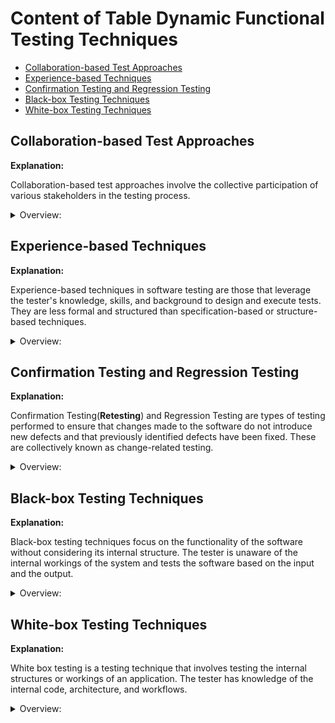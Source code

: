 <!-- markdownlint-disable MD033 -->

# Content of Table Dynamic Functional Testing Techniques

- [Collaboration-based Test Approaches](#collaboration-based-test-approaches)
- [Experience-based Techniques](#experience-based-techniques)
- [Confirmation Testing and Regression Testing](#confirmation-testing-and-regression-testing)
- [Black-box Testing Techniques](#black-box-testing-techniques)
- [White-box Testing Techniques](#white-box-testing-techniques)

## Collaboration-based Test Approaches

**Explanation:**

Collaboration-based test approaches involve the collective participation of various stakeholders in the testing process.

<details>
  <summary>Overview:</summary>

1. **Collaborative User Story Writing:** Collaborative User Story Writing involves the team working together to write user stories, which are descriptions of a software feature from an end-user perspective.

    <details>
       <summary>Overview:</summary>

    - **Collaboration:** The process involves all relevant business representatives, product owner (PO), including developers, testers, and users.

    - **User Stories:** A User Story is written from the perspective of a user who wants to derive value from the product. It should focus on the user's desired outcomes and be embedded in the context where the user seeks value from the product.

    - **3 C Concept:**
      - **Card:** Represents the user story, can be physical (sticky note) or digital.
      - **Conversation:** Details how the software will be used and the expectations from the business.
      - **Confirmation:** Clear acceptance criteria that define when the story is complete.

    - **End-user Perspective:** User stories are written from the perspective of the end user, focusing on their needs and experiences.

    - **Acceptance Criteria:** Each user story includes acceptance criteria, which define the boundaries of a user story and are used to confirm when a story is completed and working as intended.

    - **Iteration Planning:** User stories are often used in agile development methodologies during iteration planning or sprint planning meetings.

    </details>

    <details>
       <summary>Syntax:</summary>

    A user story is typically written in the format: **"As a [type of user], I want [an action] so that [benefit/a value]"**.

    ```text
    WHO: As a [user type]
    WHAT: I want [action to perform]
    WHY: So that [the desired outcome]
    ```

    </details>

    <details>
       <summary>Examples:</summary>

    *User Story 1:*

    ```text
    User Story:

    "As a Online Shopper, I want to read reviews of a product before making the decision so that I  can reduce the uncertainty."
    ```

    *User Story 2:*

    ```text
    User Story:

    As a User,

    I want to drag and drop tasks within a list

    So that I can reorder them quicly and easily
    ```

    </details>

2. **User Acceptance Testing (UAT):** User Acceptance Testing (UAT) is the final phase in the testing process before the software is released for use. The aim of UAT is to validate the software against business requirements. It is typically conducted by the end-users or clients of the software.

    <details>
       <summary>Overview:</summary>

    - **End-user Involvement:** The testing is typically conducted by the end-users or clients, not by the developers or testers.

    - **Business Requirements:** The focus of UAT is to validate that the software meets the business requirements and not just the technical specifications.

    - **Final Phase:** UAT is usually the last phase of testing, conducted after unit, integration, and system testing.

    - **Acceptance Criteria:** The software is tested against predefined acceptance criteria to determine if it is ready for delivery. These criteria are essential for ensuring the software meets the end users' needs and requirements. There are two common formats for writing acceptance criteria: the Given-When-Then (Behavior-Driven Development - BDD) format and the Checklist format.

    </details>

    <details>
       <summary>Examples:</summary>

    - **Scenario-Oriented: Given-When-Then (BDD) Format Example:**

      1. Given some initial context (the state of the system),
      2. When an event occurs (an action is carried out),
      3. Then ensure some outcomes.

      ```text
      Acceptance Criteria:

      - Given I have a product in my shopping cart,
        When I click on 'Checkout' and complete the payment process,
        Then I should receive an order confirmation.
      ```

    - **Rule-Oriented: Checklist Format Example:**

      ```text
      Acceptance Criteria:

      -  Navigate from the homepage to the registration page.
      -  View a form on the registration page requesting name, email address, and password.
      ```

    </details>

3. **Alpha and Beta Testing:** Alpha and Beta Testing are stages of software testing that are conducted to ensure the quality of the product before it is released to the end-users. Alpha testing is performed internally within the organization by a specialized testing team. Beta testing, on the other hand, is performed by a limited number of end-users who are not part of the organization.
  
</details>

## Experience-based Techniques

**Explanation:**

Experience-based techniques in software testing are those that leverage the tester's knowledge, skills, and background to design and execute tests. They are less formal and structured than specification-based or structure-based techniques.

<details>
  <summary>Overview:</summary>

1. **Error Guessing:** Error Guessing is a software testing technique where the tester applies their experience and intuition to guess the problematic areas of the application. This technique is based on the tester's ability to find bugs or defects based on their past experiences and knowledge.

    <details>
       <summary>Overview:</summary>

    - **Experience-Based Testing:** Relies on the tester's past experience with similar products, domain knowledge, and understanding of typical defects.

    - **Intuition and Skills:** No formal approaches; it is completely dependent on the tester's judgment.

    - **Fault Attack:** The systematic approach of conducting error guessing is called fault attack. The tester knows what type of defect they are looking for and targets those specific areas.

    - **Win-Win Situation:** Whether defects are found or not, error guessing adds value by increasing confidence in the system.

    </details>

2. **Exploratory Testing:** Is a type of software testing where test design and test execution happen simultaneously without explicitly planning the detailed test cases in advance. The tester actively controls the design of the tests as they are performed and uses information gained while testing to design new and better tests.

    <details>
       <summary>Overview:</summary>

    - **Simultaneous Design and Execution:** The tester explores the requirements and system behavior to gain a better understanding and identify potential defects.

    - **Charters:** A charter is a mission or goal for the exploratory testing session. It provides direction and scope for the testing activities, including the target of the test, the duration of the test session, the type of testing or the test ideas to be explored, and the expected outcome or output.

      ![alt text](./assets/images/charter.png)

    - **Time-boxed Sessions:** Exploratory testing is often conducted in time-boxed sessions, typically ranging from 60 to 120 minutes.

    - **High-Level Documentation:** Test charters are used to document the steps followed, the discoveries made, and the overall findings of each test session.

    </details>
  
3. **Checklist-Based Testing:** Is a testing technique where testers use a predefined checklist to guide their testing process. The checklist includes important features, functionalities, and criteria that need to be verified. This approach ensures that all necessary areas of the application are covered without the need for detailed test cases.

    <details>
       <summary>Scenarios:</summary>

    1. **General Layout:**
        - Verify that the layout adjusts correctly on different screen sizes (mobile, tablet, desktop).
        - Check that elements are not overlapping or misaligned.

    2. **Navigation:**
        - Ensure that the navigation menu is accessible and functional on all screen sizes.
        - Verify that the hamburger menu appears and works correctly on smaller screens.

    3. **Images and Media:**
        - Check that images resize appropriately and maintain aspect ratio.
        - Verify that videos and other media elements are responsive and playable on all devices.

    4. **Text and Fonts:**
        - Ensure that text is readable and does not overflow or get cut off.
        - Verify that font sizes adjust appropriately for different screen sizes.

    5. **Forms and Inputs:**
        - Check that form elements (input fields, buttons) are usable and accessible on all devices.
        - Verify that touch targets are appropriately sized for mobile devices.

    6. **Performance:**
        - Ensure that the page load time is acceptable on different devices and screen sizes.
        - Verify that there are no performance issues or lags when resizing the browser window.

    7. **Browser Compatibility:**
        - Ensure that the responsive design works correctly across different browsers (Chrome, Firefox, Safari, Edge).
        - Verify that there are no browser-specific issues affecting responsiveness.

    </details>

    <details>
       <summary>Overview:</summary>

    - **Guided Testing:** The checklist serves as a guide for the tester during the testing process. It helps to ensure that all necessary areas of the application are covered.

    - **Functional and Non-Functional Testing:** Checklists can support various test types, including functional and non-functional testing.

    - **Efficiency:** Checklists allow testers to quickly verify multiple aspects without the need for detailed documentation. They are particularly useful for high-level verification tasks.

    - **Flexibility:** Checklists can be easily updated and adapted to include new features or design elements, ensuring comprehensive coverage.

    - **Documentation:** While checklists provide high-level guidance, it is important to document the results of checklist-based testing, including any issues identified and actions taken. This helps in tracking progress and identifying areas for improvement.

    - **Inclusion in Test Summary Report:** The findings from checklist-based testing should be included in the Test Summary Report. This ensures that stakeholders are aware of the overall testing outcomes and any issues that need to be addressed.

    </details>

    <details>
       <summary>Examples:</summary>

    | Description                                                                   | Status  |
    |-------------------------------------------------------------------------------|---------|
    | Verify that the layout adjusts correctly on different screen sizes.           |         |
    | Check that elements are not overlapping or misaligned.                        |         |
    | Ensure that the navigation menu is accessible and functional on all screens.  |         |
    | Verify that the hamburger menu appears and works correctly on smaller screens.|         |
    | Check that images resize appropriately and maintain aspect ratio.             |         |
    | Verify that videos and other media elements are responsive and playable.      |         |

    - **Completion Status:** Completed 95% of the checklist items. The remaining 5% were not completed due to time constraints and will be prioritized in the next sprint.

    - **Defects Identified:** Identified 2 critical defects related to user authentication. These defects have been logged and are being addressed by the development team.

    - **Coverage:** The checklist covered key functionalities such as user authentication, data validation, and UI responsiveness. All covered areas were verified to be functioning as expected, except for the identified defects.

    </details>

4. **Smoke and Sanity Testing:** Smoke testing is done to make sure software functionalities are working for a new build, while Sanity testing is done during the release phase to check for the main functionalities of the application without going deeper.

</details>

## Confirmation Testing and Regression Testing

**Explanation:**

Confirmation Testing(**Retesting**) and Regression Testing are types of testing performed to ensure that changes made to the software do not introduce new defects and that previously identified defects have been fixed. These are collectively known as change-related testing.

<details>
  <summary>Overview:</summary>

1. **Confirmation Testing (Retesting):**
    - Confirmation testing is conducted to verify that a previously reported defect has been fixed.
    - The tester reruns the same test cases that initially identified the defect to confirm that the issue has been resolved.

2. **Regression Testing:**
    - Regression testing ensures that recent changes, such as defect fixes or new features, have not adversely affected the existing functionality of the software.
    - It involves re-running previously executed test cases to verify that the software still performs as expected.
    - Regression testing is applicable not only when defects are fixed but also when updates, upgrades, or migrations occur.

</details>

## Black-box Testing Techniques

**Explanation:**

Black-box testing techniques focus on the functionality of the software without considering its internal structure. The tester is unaware of the internal workings of the system and tests the software based on the input and the output.

<details>
  <summary>Overview:</summary>

1. **Equivalence Partitioning:** Equivalence Partitioning is a software testing technique that divides the input data of a software unit into partitions of equivalent data from which test cases can be derived.

    <details>
       <summary>Scenarios:</summary>

    - **Input Validation:**
        - **Scenario:** Validating user input in registration forms, login forms, or any data entry forms.
        - **Example:** Ensuring that a username is between 5 to 10 characters, a password meets complexity requirements, and an age is within a valid range.
  
    </details>

    <details>
       <summary>Overview:</summary>

    - **Partitioning:** Dividing input data into different **Equivalence Classes**. Each equivalence class represents a set of input values that are treated the same by the software, meaning that one test case can be used to test the entire class.
    - **Equivalence Classes:** Each class represents a set of inputs that are expected to be treated the same by the system.
    - **Representative Values:** Selecting representative values from each partition for testing.
    - **Reduction of Test Cases:** Minimize the number of test cases by selecting representative values from each equivalence partition, ensuring comprehensive coverage with fewer tests. This approach eliminates the need for detailed step-by-step scenarios, as each equivalence class effectively acts as a scenario. Additionally, it removes the necessity for detailed steps to reproduce.
    - **Objective:** The objective is to achieve 100% equivalence partition coverage by testing each input condition at least once.
    - **Application:** This technique is applied when detailed requirements are available. If detailed requirements are not available, experience-based test techniques may be used instead.
    - **Multiple Inputs:** When dealing with multiple inputs, we need to combine them in a way that ensures all conditions are covered with the minimum number of test cases.
    - **In some scenarios:** Traditional test case tables might still be necessary, especially when preparing for automation testing that involves navigating through multiple pages or completing specific actions. While Equivalence Partitioning can handle input-based scenarios efficiently, when automating workflows that require multiple steps, such as navigating through pages, clicking buttons, or following a sequence of actions, detailed steps to reproduce are necessary.

    </details>

    <details>
       <summary>Examples:</summary>

    **Example 1 Equivalence Class, Test Input, Expected Outcome, PASS/FAIL:**

    | Test Case ID    | Equivalence Class      | Test Input  | Expected Outcome                       | PASS/FAIL |
    |-----------------|------------------------|-------------|----------------------------------------|-----------|
    | TCID-001        | Age less than 13       | 10          | Registration rejected, error message   |           |
    | TCID-002        | Age between 13 and 100 | 30          | Registration accepted                  |           |
    | TCID-003        | Age greater than 100   | 110         | Registration rejected, error message   |           |

    **Example 2 Equivalence Class Description, Valid/Invalid, Expected Outcome:**

    | Test Case ID    | Equivalence Class Description            | Valid/Invalid | Expected Outcome                       |PASS/FAIL  |
    |-----------------|------------------------------------------|---------------|----------------------------------------|-----------|
    | TCID-001        | String length between 5 to 10 characters | Valid         | Username accepted                      |           |
    | TCID-002        | String length less than 5 characters     | Invalid       | Username rejected, error message       |           |
    | TCID-003        | String length more than 10 characters    | Invalid       | Username rejected, error message       |           |  
    | TCID-004        | Starts with a letter                     | Valid         | Username accepted                      |           |
    | TCID-005        | Does not start with a letter             | Invalid       | Username rejected, error message       |           |
    | TCID-006        | Non-string input                         | Invalid       | Username rejected, error message       |           |

    **Example 3 Multiple Input Parameters, Equivalence Class Description, Valid/Invalid, Expected Outcome:**

    | Test Case ID    | Username Input | Age Input | Password Input | Equivalence Class Description            | Valid/Invalid | Expected Outcome                       |PASS/FAIL  |
    |-----------------|----------------|-----------|----------------|------------------------------------------|---------------|----------------------------------------|-----------|
    | TCID-010        | user123        | 25        | Passw0rd       | Valid username, valid age, valid password| Valid         | Login successful                       |           |

    </details>

2. **Boundary Value Analysis:** Boundary Value Analysis (BVA) is a software testing technique focused on identifying errors that occur at the boundaries of input domains rather than those in the middle. Since many defects often manifest at the edges of input ranges, BVA emphasizes testing values at and around these boundaries to ensure robust system behavior.

    <details>
       <summary>Scenarios:</summary>

    - **Input Range Validation:**

      - **Scenario:** Validating numerical input ranges in forms, configuration settings, or any system that requires numerical limits.
      - **Example:** Ensuring that an age is between 18 and 60, a temperature setting is between 15°C and 30°C, and a file upload size is between 1MB and 10MB.

    - **Date Range Validation:**

      - **Scenario:** Validating date ranges in booking systems, scheduling applications, or any system that requires date inputs.
      - **Example:** Ensuring that a booking date is within the allowed range, a subscription start and end date are valid, and a project deadline is within the acceptable timeframe.

    - **Financial Transactions:**

      - **Scenario:** Validating system that handles financial transactions.
      - **Example:** Ensuring that a transaction amount is within the allowed limits, a discount percentage is within the valid range, and a loan amount is between the minimum and maximum allowed values.

    </details>

    <details>
       <summary>Overview:</summary>

    - **Boundary Values:** Many errors tend to occur at the edges of input ranges.

    - **Edge Values:** Edge values refer to inputs just inside and just outside the boundary values.

    - **Valid and Invalid Partitions:** The input domain is divided into partitions of valid and invalid inputs. Testing is performed on both.
      - **Valid Partition:** Contains input values that are within the acceptable range of the system.
      - **Invalid Partition:** Contains input values that fall outside the acceptable range.

    - **Objective**: The main objective is to test the boundaries to ensure that the system handles boundary values correctly.

    - **Application**: This technique is applied when detailed requirements specify the boundaries of input ranges.

    - **2-Value BVA (Two-Point Boundary Value Analysis):** In 2-value BVA, testing focuses on the exact boundary points. Each boundary is tested with two values: one at the lower boundary and one at the upper boundary. This approach provides basic coverage by verifying that the system correctly handles the minimum and maximum allowable inputs. Specifically, it tests two values on each boundary: one inside the boundary and one outside the boundary.

        ![2BVA](./assets/images/2BVA.png)

    - **3-Value BVA (Three-Point Boundary Value Analysis):** In 3-value BVA, testing extends to include values just below, exactly at, and just above each boundary. Each boundary is tested with three values, ensuring that edge cases are handled properly and off-by-one errors are caught. Specifically, it tests three values on each boundary: one inside the boundary, one on the boundary, and one outside the boundary.

        ![3BVA](./assets/images/3BVA.png)

    - **Reduced Number of Test Cases:** By focusing on boundary values, the number of test cases is reduced compared to traditional methods, making it easier to maintain.

    </details>

    <details>
       <summary>Examples:</summary>

    **Example 1 Age Validation:**

    | Test Case ID  | Boundary Type             | Value | Valid/Invalid | PASS/FAIL |
    |---------------|---------------------------|-------|---------------|-----------|
    | TC001         | Lower Boundary            | 18    | Valid         |           |
    | TC002         | Upper Boundary            | 60    | Valid         |           |
    | TC003         | Just Below Lower Boundary | 17    | Invalid       |           |
    | TC004         | Just Above Lower Boundary | 19    | Valid         |           |
    | TC005         | Just Below Upper Boundary | 59    | Valid         |           |
    | TC006         | Just Above Upper Boundary | 61    | Invalid       |           |

    </details>

3. **Decision Table Testing:** Decision Table Testing is a software testing technique used to test system behavior based on different combinations of inputs and their corresponding outputs.

    <details>
       <summary>Scenarios:</summary>

    - **Multiple criteria:**

      - **Scenario:** Validating system behavior based on various input conditions and their combinations.
      - **Example:** Ensuring that a system correctly processes user input based on different combinations of conditions such as user role, authentication status, and resource access level.

    </details>

    <details>
       <summary>Overview:</summary>

    - **Decision Table:** A tabular representation that maps conditions to actions, showing all possible combinations of inputs and their corresponding outputs.
    - **Notation:** refers to the symbols and conventions used to represent conditions and actions
      - **domain-specific notation:** refers to the use of terms and symbols that are specific to a particular domain or industry.
      - **Boolean Notation:** Boolean notation uses binary values (True/False or T/F) to represent conditions and actions. This type of notation is straightforward and commonly used in decision tables and logical expressions.
    - **Conditions:** The different input variables or conditions that affect the system's behavior.
      - **T:** True, the condition is satisfied.
      - **F:** False, the condition is not satisfied.
      - **–:** Value of the condition is irrelevant for the action outcome. This means that regardless of whether the condition is true or false, it does not affect the resulting action. This can be used to show that certain combinations of conditions are not possible or not needed during testing.
    - **N/A:**  Means that the condition or action is not relevant or cannot be applied in a specific context.
    - **Actions:** The possible outcomes or actions that result from the combinations of conditions.
      - **X:** The action should occur.
      - **Blank:** The action should not occur.

    - **Steps to Apply Decision Table Testing:**

      - **Identify Conditions and Actions:** Determine the conditions and actions based on the requirements.
      - **Create the Table:** List all possible combinations of conditions and their corresponding actions.
      - **Derive Test Cases:** Use the table to derive test cases that cover all combinations.

    | Test Case ID | Condition 1 | Condition 2 | Condition 3 | Action 1 | Action 2 |
    |--------------|-------------|-------------|-------------|----------|----------|
    | TC001        | T           | F           | T           | X        |          |
    | TC002        | F           | T           | F           |          | X        |
    | TC003        | –           | T           | F           | X        |          |
    | TC004        | T           | –           | T           |          | X        |
    | TC005        | N/A         | F           | T           |          |          |
    | TC006        | T           | T           | F           | X        |          |

    - **Benefits:**

      - **Comprehensive Coverage:** Ensures that all possible combinations of conditions are tested.
      - **Clear Documentation:** Provides a clear and concise representation of business rules and decision logic.

    - **Challenges:**

      - **Complexity:** Creating decision tables for systems with many conditions can be complex and time-consuming.
      - **Detailed Requirements:** Requires detailed and precise requirements to create accurate decision tables.

    </details>

    <details>
       <summary>Examples:</summary>

    **Example 1 Loan Approval System:**

    | Test Case ID | Credit Score | Income Level | Employment Status | Loan Amount | Expected Result |
    |--------------|--------------|--------------|-------------------|-------------|-----------------|
    | TC001        | High         | High         | Employed          | Low         | Loan Approved   |
    | TC002        | Low          | High         | Employed          | Low         | Loan Denied     |
    | TC003        | High         | Low          | Employed          | High        | Loan Denied     |
    | TC004        | High         | High         | Unemployed        | Low         | Loan Denied     |
    | TC005        | High         | High         | Employed          | High        | Loan Approved   |
    | TC006        | Low          | Low          | Unemployed        | High        | Loan Denied     |

    **Example 2 N/A:**

    | Test Case ID | Condition 1 (User Authenticated) | Condition 2 (Admin Privileges) | Condition 3 (Resource Available) | Action 1 (Grant Access) | Action 2 (Deny Access) |
    |--------------|----------------------------------|--------------------------------|----------------------------------|-------------------------|------------------------|
    | TC001        | T                                | F                              | T                                | X                       |                        |
    | TC002        | F                                | T                              | F                                |                         | X                      |
    | TC003        | –                                | T                              | F                                | X                       |                        |
    | TC004        | T                                | –                              | T                                |                         | X                      |
    | TC005        | N/A                              | F                              | T                                |                         |                        |
    | TC006        | T                                | T                              | F                                | X                       |                        |

    - In **TC005**, "N/A" for Condition 1 means that the user's authentication status does not matter for this particular test case. This could be used to test scenarios where the system's behavior is independent of whether the user is authenticated or not.

    **Example 4 Payment Processing System:**

    | Test Case ID | Condition 1 (Card Valid) | Condition 2 (Sufficient Funds) | Condition 3 (Payment Gateway Available) | Action 1 (Process Payment) | Action 2 (Show Error) |
    |--------------|--------------------------|--------------------------------|-----------------------------------------|----------------------------|-----------------------|
    | TC001        | T                        | T                              | T                                       | X                          |                       |
    | TC002        | F                        | T                              | T                                       |                            | X                     |
    | TC003        | T                        | F                              | T                                       |                            | X                     |
    | TC004        | T                        | T                              | F                                       |                            | X                     |
    | TC005        | F                        | F                              | T                                       |                            | X                     |
    | TC006        | T                        | F                              | F                                       |                            | X                     |

    </details>

4. **State Transition Testing:** State Transition Testing is a software testing technique used to test the behavior of an application under test (AUT) for different input conditions in a sequence. It is particularly useful for systems where the system's current state is dependent on a sequence of past events or inputs.

    <details>
      <summary>Scenarios:</summary>

    - **Different input conditions in a sequence**

      - **Scenario:** Testing an online booking system for flight reservations.
      - **Example:** System correctly processes a sequence of inputs such as selecting a departure city, selecting a destination city, choosing travel dates, selecting a flight, and entering passenger details.

    - **Interactive Applications:**

      - **Scenario:** Testing a role-playing game (RPG) where the player's state changes based on actions such as moving, attacking, or using items.
      - **Example:** Move command transitions the player from "Idle" to "Moving."

    - **Interacting with External Applications in Web Workflows:**

      - **Scenario:** Testing an integrated workflow in a stateful web application that requires interaction with multiple external programs.
      - **Example:** Project management web application correctly handles a sequence of user actions that involve opening and interacting with external programs.

    - **Protocol Testing:**

      - **Scenario:** Testing a network communication protocol for a client-server application.
      - **Example:** Client and server correctly handle a sequence of messages such as connection requests, data transfers, file download requests, and disconnections.

    - **Embedded Systems:**

      - **Scenario:** Testing the state transitions of thermostat system.
      - **Example:** Ensuring that the smart thermostat correctly handles a sequence of inputs such as setting the desired temperature, detecting the current temperature, turning the heating or cooling system on or off, and entering energy-saving mode.

    </details>

    <details>
       <summary>Overview:</summary>

    - **State:** Describe what the system is doing or what condition of the system under different inputs."

      - **Initial and Final State:** The state in which the system starts is known as the initial state, and the state where it ends is known as the final state.
          - **Initial Idle:** The thermostat starts in the "Idle" state, where it is not actively heating or cooling.
          - **Final Idle:** The thermostat returns to the "Idle" state after completing its heating or cooling cycle, or after resolving an error.

        <details>
           <summary>Snippet:</summary>

        ```text
        States:

        Idle: The thermostat is not actively heating or cooling.

        Heating: The thermostat is actively heating to reach the desired temperature.

        Cooling: The thermostat is actively cooling to reach the desired temperature.

        Energy-Saving: The thermostat is in an energy-saving mode, maintaining a less aggressive temperature range.

        Error: The thermostat has encountered an error, such as a sensor failure.
        ```

        </details>

    - **Events:** An event is an occurrence that may trigger a state condition.

      - **Event Dependencies:** Events are often dependent on the current state of the system and can include user actions, system conditions, or external inputs.

        <details>
           <summary>Snippet:</summary>

        ```text
        Events:

        Set Heating: The user sets the thermostat to heating mode.

        Set Cooling: The user sets the thermostat to cooling mode.

        Set Energy-Saving: The user sets the thermostat to energy-saving mode.

        Temperature Reached: The desired temperature is reached.

        Error Detected: An error is detected in the system.

        Reset: The system is reset after an error.
        ```

        </details>

      - **Actions:** Operations that occur as a result of a state transition. They define what the system does when it moves from one state to another based on an event.

        <details>
           <summary>Snippet:</summary>

        ```text
        Actions:

        Start Heating: Begin heating to reach the desired temperature.

        Start Cooling: Begin cooling to reach the desired temperature.

        Enter Energy-Saving Mode: Adjust settings to maintain an energy-efficient temperature range.

        Stop Heating/Cooling: Stop the heating or cooling process.

        Display Error: Show an error message or indicator.

        Clear Error: Clear the error state and return to idle.
        ```

        </details>

      - **Transition:** The change from one state to another state of the system.

        - **Triggering Events:** triggered by events and often involve actions that the system performs as it moves from one state to another.

        - **Scenario:** Each transition can be considered a scenario that describes how the system moves from one state to another based on specific events and actions.

      - **State Diagram:** A graphical representation of all possible states, transitions, and events of the system.

        - **Non-Sequential Transitions:** State transitions do not necessarily follow a linear or sequential path. Instead, they represent how a system moves from one state to another based on specific events.

          <details>
             <summary>Snippet:</summary>

          ```text
          [Idle] --(Set Heating)--> [Heating]
          [Idle] --(Set Cooling)--> [Cooling]
          [Idle] --(Set Energy-Saving)--> [Energy-Saving]

          [Heating] --(Temperature Reached)--> [Idle]
          [Heating] --(Error Detected)--> [Error]

          [Cooling] --(Temperature Reached)--> [Idle]
          [Cooling] --(Error Detected)--> [Error]

          [Energy-Saving] --(Set Heating)--> [Heating]
          [Energy-Saving] --(Set Cooling)--> [Cooling]
          [Energy-Saving] --(Error Detected)--> [Error]

          [Error] --(Reset)--> [Idle]
          ```

          </details>

        - **Sequential Transitions:** In some cases, it is important to represent sequential transitions, where the system must follow a specific order of states. Sequential transitions are needed when the system's behavior depends on a strict sequence of events.

          <details>
             <summary>Snippet:</summary>

          ```text
          [Idle] --(Set Heating)--> [Heating]
          [Heating] --(Temperature Reached)--> [Idle]
          [Idle] --(Set Cooling)--> [Cooling]
          [Cooling] --(Temperature Reached)--> [Idle]
          ```

          </details>

      - **State Table:** A tabular representation of all possible states, transitions, and events, similar to the state diagram but in a tabular form.

      <details>
         <summary>Snippet:</summary>

      | Test Case ID | Current State   | Event              | Next State      | Action                  |
      |--------------|-----------------|--------------------|-----------------|-------------------------|
      | TC001        | Idle            | Set Heating        | Heating         | Start Heating           |
      | TC002        | Idle            | Set Cooling        | Cooling         | Start Cooling           |
      | TC003        | Idle            | Set Energy-Saving  | Energy-Saving   | Enter Energy-Saving Mode|
      | TC004        | Heating         | Temperature Reached| Idle            | Stop Heating            |
      | TC005        | Cooling         | Temperature Reached| Idle            | Stop Cooling            |
      | TC006        | Energy-Saving   | Set Heating        | Heating         | Start Heating           |
      | TC007        | Energy-Saving   | Set Cooling        | Cooling         | Start Cooling           |
      | TC008        | Heating         | Error Detected     | Error           | Display Error           |
      | TC009        | Cooling         | Error Detected     | Error           | Display Error           |
      | TC010        | Energy-Saving   | Error Detected     | Error           | Display Error           |
      | TC011        | Error           | Reset              | Idle            | Clear Error             |
      | TC012        | Idle            | Set Heating        | Heating         | Start Heating           |
      | TC013        | Heating         | Temperature Reached| Idle            | Stop Heating            |
      | TC014        | Idle            | Set Cooling        | Cooling         | Start Cooling           |
      | TC015        | Cooling         | Temperature Reached| Idle            | Stop Cooling            |

      - **Coverage:**

        - **All states coverage:** Ensuring that every state in the system is tested at least once.
        - **Valid transitions coverage:** Ensuring that all valid transitions between states are tested.
        - **All transitions coverage:** Ensuring that every possible transition, including invalid ones, is tested to verify the system's behavior.

      </details>

      - **Handling Invalid Transitions:**
        - **Explanation:** Invalid transitions are those that are not allowed as per the requirements and should be identified to ensure full coverage.
        - **Example:** In the thermostat example, transitioning directly from "Idle" to "Error" without an intermediate event would be considered an invalid transition.
        - **Testing Invalid Transitions:** Ensure that the system correctly handles invalid transitions by not allowing them and providing appropriate error messages or handling.

</details>

## White-box Testing Techniques

**Explanation:**

White box testing is a testing technique that involves testing the internal structures or workings of an application. The tester has knowledge of the internal code, architecture, and workflows.

<details>
  <summary>Overview:</summary>

1. **Structure-Based Testing:** Derives tests from the system's implementation, including code, architecture, workflows, and data flows. The main objective is to cover the underlying structure by the tests to an acceptable level. Common techniques include: **Statement Testing**, **Branch Testing**, **Path Testing**.

2. **Early Defect Detection:** Allows for early identification and fixing of bugs, reducing the cost and effort of fixing defects later in the development cycle.

3. **Statement Testing:** Technique to derive the minimum number of test cases needed to cover all the statements in a fragment of code. For example imagine you’re a teacher checking a student’s homework. Statement coverage would be like ensuring the student has answered every question on the assignment.

    <details>
       <summary>Overview:</summary>

    - **Key Concepts:** Statement testing is the technique to derive the minimum number of test cases needed to cover all the statements in a fragment of code.

    - **Statement:** A statement in programming is a single line of code that performs a specific action. Statements can include variable declarations, assignments, control flow statements (if, for, while), function calls

    - **Statement Coverage:** Statement coverage is the measure of how much of the code's statements are covered by the test cases.

    **Syntax:** `Statement coverage = (Number of executed statements / Total number of statements in source code) * 100`

    - **Purpose:** The main purpose of statement testing is to ensure that every statement in the code is executed at least once, thereby identifying any statements that are not executed and potentially contain defects.

    - **Practical Application:** In practice, statement testing helps in identifying the minimum number of test cases required to achieve full coverage of the code's statements, ensuring that all parts of the code are tested.

    </details>

      <details>
       <summary>Examples:</summary>

      1. **Calculation**

      ```js
      function compareNumbers(a, b) {
        if (a > b) {
            console.log("a is bigger");
        } else {
            console.log("b is bigger");
        }
      }
      // function compareNumbers(a, b) { - Function declaration.
      // if (a > b) { - Conditional statement.
      // console.log("a is bigger"); - Statement inside the if block.
      // else { - Else statement.
      // console.log("b is bigger"); - Statement inside the else block.
      ```

    - To achieve 100% statement coverage, we need two test cases:
      1. Test Case 1: `compareNumbers(20, 10)`
      2. Test Case 2: `compareNumbers(10, 20)`
    - Total number of statements: 5
    - Number of executed statements in Test Case 1: 3
    - **Executed statements:**
      1. `function compareNumbers(a, b) {`
      2. `if (a > b) {`
      3. `console.log("a is bigger");`
    - Number of executed statements in Test Case 2: 4
      - **Executed statements:**
        1. `function compareNumbers(a, b) {`
        2. `if (a > b) {`
        3. `else {`
        4. `console.log("b is bigger");`
    - Number of unique executed statements in both test cases: 5

    - **Statement coverage:** `(5 / 5) * 100 = 100%`

    </details>

4. **Branch Testing:** Technique to ensure that each possible branch (decision) in the code is executed at least once. For example This would be like exploring all possible routes on a GPS. If you’re at an intersection, branch testing involves going straight, turning left, and turning right to ensure all paths lead to valid destinations.

    <details>
      <summary>Overview:</summary>

    - **Key Concepts:** Branch testing is the technique to derive the minimum number of test cases needed to cover all the branches (decisions) in a fragment of code.

    - **Branches**  A branch in programming is a point in the code where the execution can take different paths based on a condition. This typically occurs with control flow statements like `if`, `else`, `switch`, and loops (`for`, `while`).

    - **Purpose:** The main purpose of branch testing is to ensure that every possible branch (decision) in the code is executed at least once, thereby identifying any branches that are not executed and potentially contain defects.

    - **Branch Coverage:** Branch coverage is the measure of how much of the code's branches are covered by the test cases.

        - **Syntax:** `Branch coverage = (Number of branches exercised by the test cases / Total number of branches in the code) * 100`

    - **Practical Application:** In practice, branch testing helps in identifying the minimum number of test cases required to achieve full coverage of the code's branches, ensuring that all decision points are tested.

    - **Stronger Technique:** Branch testing is considered a stronger technique than statement testing because 100% branch coverage guarantees 100% statement coverage, but not vice versa.

    </details>

    <details>
       <summary>Examples:</summary>

    1. **Calculation**

    ```javascript
    function compareNumbers(a, b) {
        if (a > b) {
            console.log("a is bigger");
        }   else {
            console.log("b is bigger");
        }
    }
    // function compareNumbers(a, b) { - Function definition.
    // if (a > b) { - Conditional check.
    // console.log("a is bigger"); - Action for true condition.
    // else { - Alternative path.
    // console.log("b is bigger"); - Action for false condition.
    ```

    - To achieve 100% branch coverage, we need two test cases:
      1. Test Case 1: `compareNumbers(20, 10)` (True branch)
      2. Test Case 2: `compareNumbers(10, 20)` (False branch)
    - Total number of branches: 2
    - Number of executed branches in Test Case 1: 1
      - **Executed branches:**
        1. `if (a > b) {` (true branch)
    - Number of executed branches in Test Case 2: 1
      - **Executed branches:**
        1. `if (a > b) {` (false branch)
    - Number of unique executed branches in both test cases: 2
    - **Branch coverage:** `(2 / 2) * 100 = 100%`

    </details>

5. **Path Testing:** Technique to ensure that all possible paths through the code are executed. For example This would be like a postman ensuring they can deliver mail to every house on their route. They need to make sure every possible path is covered.

    <details>
       <summary>Overview:</summary>

    - **Key Concepts:** Path testing is the technique to derive the minimum number of test cases needed to cover all possible paths in a fragment of code.

    - **Path:** A path in programming is a sequence of statements or instructions that are executed from the entry point to the exit point of a program or a function. Each unique sequence of statements represents a different path. In a function with multiple conditional statements, loops, and branches, each combination of these control flow elements creates a different path. For example, in an `if-else` statement followed by a loop, there are multiple paths depending on whether the condition is true or false and how many times the loop executes.

    - **Purpose:** Path testing is to ensure that every possible path through the code is executed at least once, thereby identifying any paths that are not executed and potentially contain defects.

    - **Path Coverage:** Is the measure of how much of the code's paths are covered by the test cases.

        - **Syntax:** `Path coverage = (Number of executed paths / Total number of paths in source code) * 100`

    - **Practical Application:** Helps in identifying the minimum number of test cases required to achieve full coverage of the code's paths, ensuring that all possible execution paths are tested.

    </details>

    <details>
       <summary>Examples:</summary>

    1. **Calculation**

    ```js
    function processNumbers(a, b) {
      let result;
      if (a > b) {
          result = a - b;
          console.log("a is greater");
      }   else if (a < b) {
          result = b - a;
          console.log("b is greater");
      } else {
          result = a + b;
          console.log("a and b are equal");
      }
      return result;
    }
    // function processNumbers(a, b) { - Function definition.
    // let result; - Variable declaration.
    // if (a > b) { - Conditional check.
    // result = a - b; - Action for true condition.
    // console.log("a is greater"); - Action for true condition.
    // else if (a < b) { - Alternative conditional check.
    // result = b - a; - Action for else-if condition.
    // console.log("b is greater"); - Action for else-if condition.
    // else { - Alternative path.
    // result = a + b; - Action for else condition.
    // console.log("a and b are equal"); - Action for else condition.
    // return result; - Return statement.
    ```

    - To achieve 100% path coverage, we need three test cases:
      1. Test Case 1: `processNumbers(20, 10)` (True path for the first if)
      2. Test Case 2: `processNumbers(10, 20)` (True path for the else if)
      3. Test Case 3: `processNumbers(10, 10)` (True path for the else)
    - Total number of paths: 3
    - Number of executed paths in Test Case 1: 1
    - **Executed paths:**
        1. `if (a > b) {` (true path)
    - Number of executed paths in Test Case 2: 1
      - **Executed paths:**
        1. `else if (a < b) {` (true path)
    - Number of executed paths in Test Case 3: 1
      - **Executed paths:**
        1. `else {` (true path)
    - Number of unique executed paths in all test cases: 3
    - **Path coverage:** `(3 / 3) * 100 = 100%`

    </details>

</details>
